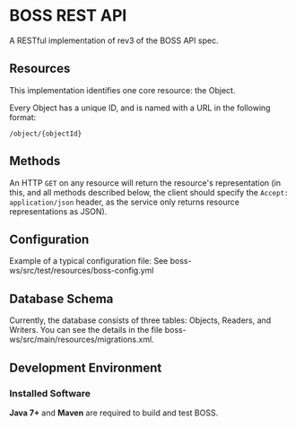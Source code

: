 # BOSS REST API 

A RESTful implementation of rev3 of the BOSS API spec.

## Resources 

This implementation identifies one core resource: the Object.

Every Object has a unique ID, and is named with a URL in the following format:
```
/object/{objectId}
```

## Methods 

An HTTP ``GET`` on any resource will return the resource's representation (in this, and all methods described below, the client should specify the ``Accept: application/json`` header, as the service only returns resource representations as JSON).


## Configuration 

Example of a typical configuration file: See boss-ws/src/test/resources/boss-config.yml

## Database Schema

Currently, the database consists of three tables: Objects, Readers, and Writers.
You can see the details in the file boss-ws/src/main/resources/migrations.xml.

## Development Environment

### Installed Software 

**Java 7+** and **Maven** are required to build and test BOSS.

